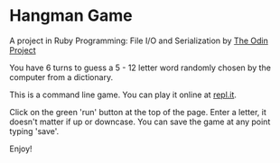 # Hangman Game
A project in Ruby Programming: File I/O and Serialization by [The Odin Project](https://www.theodinproject.com/courses/ruby-programming/lessons/file-i-o-and-serialization-ruby-programming)

You have 6 turns to guess a 5 - 12 letter word randomly chosen by the computer from a dictionary.

This is a command line game. You can play it online at [repl.it](https://repl.it/@Agathasta/hangman#README.md). 

Click on the green 'run' button at the top of the page.
Enter a letter, it doesn't matter if up or downcase.
You can save the game at any point typing 'save'.

Enjoy!
